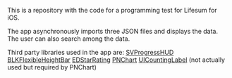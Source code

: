 This is a repository with the code for a programming test for Lifesum for iOS.

The app asynchronously imports three JSON files and displays the data. The user can also search among the data.

Third party libraries used in the app are:
[SVProgressHUD](https://github.com/TransitApp/SVProgressHUD)
[BLKFlexibleHeightBar](https://github.com/bryankeller/BLKFlexibleHeightBar)
[EDStarRating](https://github.com/erndev/EDStarRating)
[PNChart](https://github.com/kevinzhow/PNChart)
[UICountingLabel](https://github.com/kevinzhow/PNChart) (not actually used but required by PNChart)